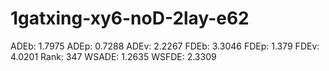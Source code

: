 # 1gatxing-xy6-noD-2lay-e62

ADEb: 1.7975
ADEp: 0.7288
ADEv: 2.2267
FDEb: 3.3046
FDEp: 1.379
FDEv: 4.0201
Rank: 347
WSADE: 1.2635
WSFDE: 2.3309